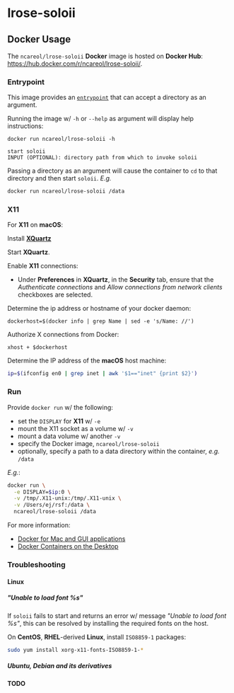 # lrose-soloii

## Docker Usage

The `ncareol/lrose-soloii` **Docker** image is hosted on **Docker Hub**: <https://hub.docker.com/r/ncareol/lrose-soloii/>.

### Entrypoint

This image provides an [`entrypoint`](https://docs.docker.com/engine/reference/builder/#entrypoint) that can accept a directory as an argument.

Running the image w/ `-h` or `--help` as argument will display help instructions:

```
docker run ncareol/lrose-soloii -h

start soloii
INPUT (OPTIONAL): directory path from which to invoke soloii
```

Passing a directory as an argument will cause the container to `cd` to that directory and then start `soloii`. *E.g.*

```sh
docker run ncareol/lrose-soloii /data
```

### X11

For **X11** on **macOS**:

Install [**XQuartz**](https://www.xquartz.org/)

Start **XQuartz**.

Enable **X11** connections:

- Under **Preferences** in **XQuartz**, in the **Security** tab, ensure that the *Authenticate connections* and *Allow connections from network clients* checkboxes are selected.

Determine the ip address or hostname of your docker daemon:

```
dockerhost=$(docker info | grep Name | sed -e 's/Name: //')
```

Authorize X connections from Docker:

```
xhost + $dockerhost
```

Determine the IP address of the **macOS** host machine:

```sh
ip=$(ifconfig en0 | grep inet | awk '$1=="inet" {print $2}')
```

### Run

Provide `docker run` w/ the following:

- set the `DISPLAY` for **X11** w/ `-e`
- mount the X11 socket as a volume w/ `-v`
- mount a data volume w/ another `-v`
- specify the Docker image, `ncareol/lrose-soloii`
- optionally, specify a path to a data directory within the container, *e.g.* `/data`

*E.g.*:

```sh
docker run \
  -e DISPLAY=$ip:0 \
  -v /tmp/.X11-unix:/tmp/.X11-unix \
  -v /Users/ej/rsf:/data \
  ncareol/lrose-soloii /data
```

For more information:

- [Docker for Mac and GUI applications](https://fredrikaverpil.github.io/2016/07/31/docker-for-mac-and-gui-applications/)
- [Docker Containers on the Desktop](https://blog.jessfraz.com/post/docker-containers-on-the-desktop/)

### Troubleshooting

#### Linux

##### "Unable to load font %s"

If `soloii` fails to start and returns an error w/ message *"Unable to load font %s"*, this can be resolved by installing the required fonts on the host.

On **CentOS**, **RHEL**-derived **Linux**, install `ISO8859-1` packages:

```sh
sudo yum install xorg-x11-fonts-ISO8859-1-*
```

##### Ubuntu, Debian and its derivatives

**TODO**
